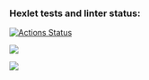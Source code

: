### Hexlet tests and linter status:
[![Actions Status](https://github.com/andreevmo/java-project-78/workflows/hexlet-check/badge.svg)](https://github.com/andreevmo/java-project-78/actions)

<a href="https://codeclimate.com/github/andreevmo/java-project-78/maintainability"><img src="https://api.codeclimate.com/v1/badges/2fe4e6e79d74f85324a8/maintainability" /></a>

<a href="https://codeclimate.com/github/andreevmo/java-project-78/test_coverage"><img src="https://api.codeclimate.com/v1/badges/2fe4e6e79d74f85324a8/test_coverage" /></a>
